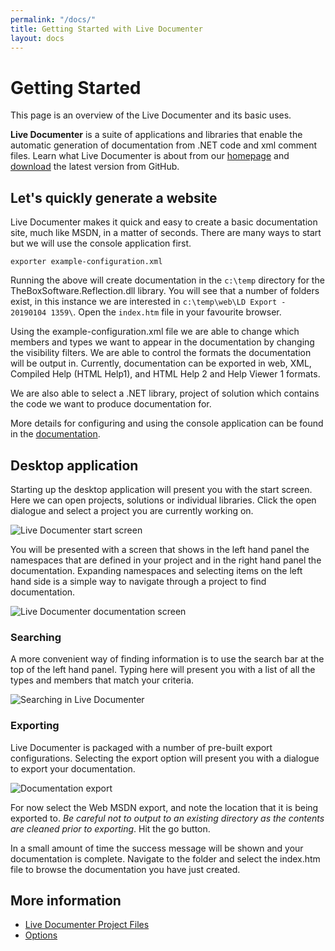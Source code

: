 ```yaml
---
permalink: "/docs/"
title: Getting Started with Live Documenter
layout: docs
---
```


# Getting Started

This page is an overview of the Live Documenter and its basic uses.

__Live Documenter__ is a suite of applications and libraries that enable the automatic generation of documentation
from .NET code and xml comment files. Learn what Live Documenter is about from our [homepage](/) and [download](https://github.com/barry-jones/live-documenter/releases/tag/v2.0.5) the latest version from GitHub.

## Let's quickly generate a website

Live Documenter makes it quick and easy to create a basic documentation site, much like MSDN, in a matter of seconds. There are many
ways to start but we will use the console application first.

```shell
exporter example-configuration.xml
```

Running the above will create documentation in the `c:\temp` directory for the TheBoxSoftware.Reflection.dll library. You will see that a number of folders exist, in this instance we are interested in `c:\temp\web\LD Export - 20190104 1359\`. Open the `index.htm` file in your favourite browser.

Using the example-configuration.xml file we are able to change which members and types we want to appear in the documentation by changing the
visibility filters. We are able to control the formats the documentation will be output in. Currently, documentation can be exported in web, XML,
Compiled Help (HTML Help1), and HTML Help 2 and Help Viewer 1 formats.

We are also able to select a .NET library, project of solution which contains the code we want to produce documentation for.

More details for configuring and using the console application can be found in the [documentation](/docs/application/exporter/).

## Desktop application
Starting up the desktop application will present you with the start screen. Here we can open projects, solutions or individual libraries. Click the open dialogue and select a project you are currently working on.

<div class="row justify-content-center p-3">
    <img class="img-fluid" src="/assets/images/documentation/ld-start-screen.png" alt="Live Documenter start screen">
</div>

You will be presented with a screen that shows in the left hand panel the namespaces that are defined in your project and in the right hand panel the documentation. Expanding namespaces and selecting items on the left hand side is a simple way to navigate through a project to find documentation.

<div class="row justify-content-center p-3">
<img class="img-fluid" src="/assets/images/documentation/ld-open-docs.png" alt="Live Documenter documentation screen">
</div>

### Searching
A more convenient way of finding information is to use the search bar at the top of the left hand panel. Typing here will present you with a list of all the types and members that match your criteria.

<div class="row justify-content-center p-3">
<img class="img-fluid" src="/assets/images/documentation/ld-search.png" alt="Searching in Live Documenter">
</div>

### Exporting
Live Documenter is packaged with a number of pre-built export configurations. Selecting the export option will present you with a dialogue to export your documentation.

<div class="row justify-content-center p-3">
<img class="img-fluid" src="/assets/images/documentation/ld-export-dialogue.png" alt="Documentation export">
</div>

For now select the Web MSDN export, and note the location that it is being exported to. <em>Be careful not to output to an existing directory as the contents are cleaned prior to  exporting</em>. Hit the go button.

In a small amount of time the success message will be shown and your documentation is complete. Navigate to the folder and select the index.htm file to browse the documentation you have just created.

## More information
* [Live Documenter Project Files][ldproj-files]
* [Options][desktop-options]

[ldproj-files]: /docs/application/desktop/ldproj-files/
[desktop-options]: /docs/application/desktop/options/